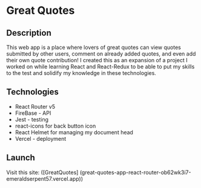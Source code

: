 # Great Quotes

## Description
This web app is a place where lovers of great quotes can view quotes submitted by other users, comment on already added quotes, and even add their own quote contribution! I created this as an expansion of a project I worked on while learning React and React-Redux to be able to put my skills to the test and solidify my knowledge in these technologies.

## Technologies 
- React Router v5
- FireBase - API
- Jest - testing
- react-icons for back button icon
- React Helmet for managing my document head
- Vercel - deployment

## Launch
Visit this site: ([GreatQuotes] (great-quotes-app-react-router-ob62wk3i7-emeraldserpent57.vercel.app))
